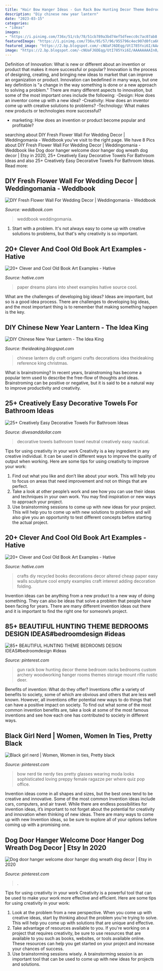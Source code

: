 ```yaml
---
title: "Hair Bow Hanger Ideas - Gun Rack Bow Hunting Decor Theme Bedroom Racks Bedrooms Custom Archery Woodworking Hanger Rooms Themes Storage Mount Rifle Rustic Deer"
description: "Diy chinese new year lantern"
date: "2023-03-15"
categories:
- "ideas"
images:
- "https://i.pinimg.com/736x/51/cb/78/51cb789a3bd74ef5dfeecc0c7ac07ab8.jpg"
featuredImage: "https://i.pinimg.com/736x/95/57/96/955796c4ec907d0fca600bc5fe306b9e.jpg"
featured_image: "https://2.bp.blogspot.com/-cNUaFJ6DEqg/UtI785Yxi6I/AAAAAAAAIn0/V4d8E-btGf8/s1600/15.jpg"
image: "https://2.bp.blogspot.com/-cNUaFJ6DEqg/UtI785Yxi6I/AAAAAAAAIn0/V4d8E-btGf8/s1600/15.jpg"
---
```



Definition of Innovation: What is new or different about an invention or product that makes it more successful or popular?
Innovation is the process of designing, creating, and bringing new ideas to market that can improve an organization or product. Innovation can bedefined in many ways, but one key definition is "a change in the way something is done or a new approach to solving a problem." 
There are many different aspects to innovation, but some of the most important ones include the following: 
-Design: How does an inventor come up with a new idea? 
-Creativity: How does an inventor come up with creative solutions to problems? 
-Technology: What makes new products or technologies more successful? 
- marketing: How does an invention or product become popular and profitable?

	

		
searching about DIY Fresh Flower Wall For Wedding Decor | Weddingomania - Weddbook you've visit to the right page. We have 8 Pics about DIY Fresh Flower Wall For Wedding Decor | Weddingomania - Weddbook like Dog door hanger welcome door hanger dog wreath dog decor | Etsy in 2020, 25+ Creatively Easy Decorative Towels For Bathroom Ideas and also 25+ Creatively Easy Decorative Towels For Bathroom Ideas. Read more:
		
    
## DIY Fresh Flower Wall For Wedding Decor | Weddingomania - Weddbook

<img loading=lazy src="http://s3.weddbook.com/t1/2/0/7/2076343/diy-fresh-flower-wall-for-wedding-decor-weddingomania.jpg" onerror="this.onerror=null;this.src='https://tse2.mm.bing.net/th?id=OIP.74PSBTb1ksd7zj8ncX25YAHaKI&amp;pid=15.1';" alt="DIY Fresh Flower Wall For Wedding Decor | Weddingomania - Weddbook">

_Source: weddbook.com_

>weddbook weddingomania. 

	

1. Start with a problem. It's not always easy to come up with creative solutions to problems, but that's why creativity is so important.

    
## 20+ Clever And Cool Old Book Art Examples - Hative

<img loading=lazy src="https://hative.com/wp-content/uploads/2014/05/old-book-art/10-dreams-into-plans.jpg" onerror="this.onerror=null;this.src='https://tse4.mm.bing.net/th?id=OIP.lOUlO32JGUJKIaO3mmardwHaPv&amp;pid=15.1';" alt="20+ Clever and Cool Old Book Art Examples - Hative">

_Source: hative.com_

>paper dreams plans into sheet examples hative source cool. 

	

What are the challenges of developing big ideas?
Ideas are important, but so is a good idea process. There are challenges to developing big ideas, and the most important thing is to remember that making something happen is the key.

    
## DIY Chinese New Year Lantern - The Idea King

<img loading=lazy src="https://2.bp.blogspot.com/-cNUaFJ6DEqg/UtI785Yxi6I/AAAAAAAAIn0/V4d8E-btGf8/s1600/15.jpg" onerror="this.onerror=null;this.src='https://tse2.mm.bing.net/th?id=OIP.YYPNQGheyVAewFeVEZ-NJAHaJ4&amp;pid=15.1';" alt="DIY Chinese New Year Lantern - The Idea King">

_Source: theideaking.blogspot.com_

>chinese lantern diy craft origami crafts decorations idea theideaking reference king christmas. 

	

What is brainstroming?
In recent years, brainstroming has become a popular term used to describe the free-flow of thoughts and ideas. Brainstroming can be positive or negative, but it is said to be a natural way to improve productivity and creativity.

    
## 25+ Creatively Easy Decorative Towels For Bathroom Ideas

<img loading=lazy src="https://www.divesanddollar.com/wp-content/uploads/2018/03/decorative-towels-for-bathroom-ideas-12-min.jpg" onerror="this.onerror=null;this.src='https://tse1.mm.bing.net/th?id=OIP.8f_gmNdCUxk85mNlzg6qHgHaJ4&amp;pid=15.1';" alt="25+ Creatively Easy Decorative Towels For Bathroom Ideas">

_Source: divesanddollar.com_

>decorative towels bathroom towel neutral creatively easy nautical. 

	

Tips for using creativity in your work
Creativity is a key ingredient in any creative individual. It can be used in different ways to improve the quality of output when working. Here are some tips for using creativity to improve your work: 
1. Find out what you like and don’t like about your work. This will help you to focus on areas that need improvement and not on things that are perfect. 
2. Take a look at other people’s work and see how you can use their ideas and techniques in your own work. You may find inspiration or new ways to approach your project. 
3. Use brainstorming sessions to come up with new ideas for your project. This will help you to come up with new solutions to problems and will also give you an opportunity to test different concepts before starting the actual project. 

    
## 20+ Clever And Cool Old Book Art Examples - Hative

<img loading=lazy src="https://hative.com/wp-content/uploads/2014/05/old-book-art/22-book-wall-art.jpg" onerror="this.onerror=null;this.src='https://tse3.mm.bing.net/th?id=OIP.R4FRLsD_G8-ycv95HnIX3AHaJ4&amp;pid=15.1';" alt="20+ Clever and Cool Old Book Art Examples - Hative">

_Source: hative.com_

>crafts diy recycled books decorations decor altered cheap paper easy walls sculpture cool empty examples craft interest adding decoration folding. 

	

Invention ideas can be anything from a new product to a new way of doing something. They can also be ideas that solve a problem that people have been facing for years. There are many different invention ideas out there and it is important to find the right one for someone’s project.

    
## 85+ BEAUTIFUL HUNTING THEME BEDROOMS DESIGN IDEAS#bedroomdesign #ideas

<img loading=lazy src="https://i.pinimg.com/736x/95/57/96/955796c4ec907d0fca600bc5fe306b9e.jpg" onerror="this.onerror=null;this.src='https://tse4.mm.bing.net/th?id=OIP.p0kCIfv87DgYANzOWoZo6gHaNJ&amp;pid=15.1';" alt="85+ BEAUTIFUL HUNTING THEME BEDROOMS DESIGN IDEAS#bedroomdesign #ideas">

_Source: pinterest.com_

>gun rack bow hunting decor theme bedroom racks bedrooms custom archery woodworking hanger rooms themes storage mount rifle rustic deer. 

	

Benefits of invention: What do they offer?
Inventions offer a variety of benefits to society, some of which are obvious and others that are less well known. However, all inventions offer potential new ways to do things that can have a positive impact on society. To find out what some of the most common invention benefits are, take a look at some of the most famous inventions and see how each one has contributed to society in different ways.

    
## Black Girl Nerd | Women, Women In Ties, Pretty Black

<img loading=lazy src="https://i.pinimg.com/736x/13/35/98/133598623470ca1ce719f3c53092d215--women-bow-tie-black-girls.jpg" onerror="this.onerror=null;this.src='https://tse3.mm.bing.net/th?id=OIP.II51Ha_VBIrHlbiy-L6exwHaLJ&amp;pid=15.1';" alt="Black girl nerd | Women, Women in ties, Pretty black">

_Source: pinterest.com_

>bow nerd tie nerdy ties pretty glasses wearing moda looks sophisticated loving preppy female ragazze per where quiz pop office. 

	

Invention ideas come in all shapes and sizes, but the best ones tend to be creative and innovative. Some of the most common Invention ideas include cars, computers, and air travel. While there are endless possibilities for invention ideas, it’s important to not forget about the potential for creativity and innovation when thinking of new ideas. There are many ways to come up with new Invention ideas, so be sure to explore all of your options before coming up with a promising one.

    
## Dog Door Hanger Welcome Door Hanger Dog Wreath Dog Decor | Etsy In 2020

<img loading=lazy src="https://i.pinimg.com/736x/51/cb/78/51cb789a3bd74ef5dfeecc0c7ac07ab8.jpg" onerror="this.onerror=null;this.src='https://tse4.mm.bing.net/th?id=OIP.-wjmtBKlyIDVI_nGxELi8QHaJ3&amp;pid=15.1';" alt="Dog door hanger welcome door hanger dog wreath dog decor | Etsy in 2020">

_Source: pinterest.com_

>. 

	

Tips for using creativity in your work
Creativity is a powerful tool that can be used to make your work more effective and efficient. Here are some tips for using creativity in your work:
1. Look at the problem from a new perspective. When you come up with creative ideas, start by thinking about the problem you're trying to solve. This will help you come up with solutions that are unique and effective.
2. Take advantage of resources available to you. If you're working on a project that requires creativity, be sure to use resources that are available to you such as books, websites, or tools available online. These resources can help you get started on your project and increase your chances of success.
3. Use brainstorming sessions wisely. A brainstorming session is an important tool that can be used to come up with new ideas for projects and solutions.

